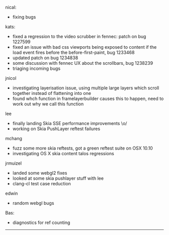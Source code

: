 nical:
* fixing bugs



kats:
* fixed a regression to the video scrubber in fennec: patch on bug 1227599
* fixed an issue with bad css viewports being exposed to content if the load event fires before the before-first-paint, bug 1233468
* updated patch on bug 1234838
* some discussion with fennec UX about the scrollbars, bug 1238239
* triaging incoming bugs



jnicol
* investigating layerisation issue, using multiple large layers which scroll together instead of flattening into one
* found whch function in framelayerbuilder causes this to happen, need to work out why we call this function



lee
* finally landing Skia SSE performance improvements \o/
* working on Skia PushLayer reftest failures



mchang
* fuzz some more skia reftests, got a green reftest suite on OSX 10.10
* investigating OS X skia content talos regressions



jrmuizel
* landed some webgl2 fixes
* looked at some skia pushlayer stuff with lee
* clang-cl test case reduction



edwin
* random webgl bugs



Bas:
* diagnostics for ref counting

________________


